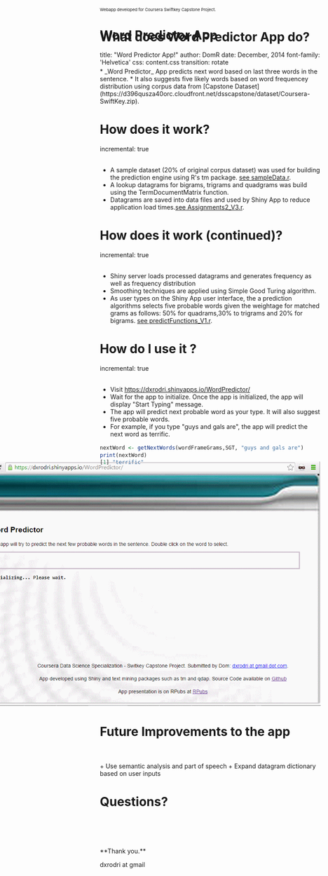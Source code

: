Word Predictor App
========================================================
title: "Word Predictor App!"
author: DomR 
date: December, 2014
font-family: 'Helvetica'
css: content.css
transition: rotate

<div class="footer" style="margin-top:-150px;font-size:80%;"><small> Webapp developed for Coursera Swiftkey Capstone Project.<br></small></div>

What does Word Predictor App do?
========================================================
<br/>
<br/>
* _Word Predictor_ App predicts next word based on last three words in the sentence. 
* It also suggests five likely words based on word frequencey distribution using corpus data from [Capstone Dataset](https://d396qusza40orc.cloudfront.net/dsscapstone/dataset/Coursera-SwiftKey.zip).
  
  
How does it work?
========================================================
incremental: true
<br/>
<br/>
* A sample dataset (20% of original corpus dataset) was used for building the prediction engine using R's tm package. [see sampleData.r](https://github.com/dxrodri/datasciencecoursera/tree/master/SwiftKeyCapstone).
* A lookup datagrams for bigrams, trigrams and quadgrams was build using the TermDocumentMatrix function.
* Datagrams are saved into data files and used by Shiny App to reduce application load times.[see Assignments2_V3.r](https://github.com/dxrodri/datasciencecoursera/tree/master/SwiftKeyCapstone).


How does it work (continued)? 
========================================================
incremental: true
<br/>
<br/>
* Shiny server loads processed datagrams and generates frequency as well as frequency distribution
* Smoothing techniques are applied using Simple Good Turing algorithm.
* As user types on the Shiny App user interface, the a prediction algorithms selects five  probable words given the weightage for matched grams as follows: 50% for quadrams,30% to trigrams and 20% for bigrams. [see predictFunctions_V1.r](https://github.com/dxrodri/datasciencecoursera/tree/master/SwiftKeyCapstone).

How do I use it ?
========================================================
incremental: true
<br/>
<br/>
  + Visit https://dxrodri.shinyapps.io/WordPredictor/
  + Wait for the app to initialize. Once the app is initialized, the app will display "Start Typing" message. 
  + The app will predict next probable word as your type. It will also suggest five probable words.
  + For example, if you type "guys and gals are", the app will predict the next word as terrific.

```r
nextWord <- getNextWords(wordFrameGrams,SGT, "guys and gals are")
print(nextWord)
[1] "terrific"
```

Demo of the App
========================================================
incremental: true
<br/>
<br/>

<div class="midcenter" style="margin-left:-300px; margin-top:-150px;">
<img src="animatedPages.gif"></img>
</div>

Future Improvements to the app
========================================================
<br/>
<br/>
+ Use semantic analysis and part of speech
+ Expand datagram dictionary based on user inputs


Questions?
========================================================
<br/>
<br/>
<br/>
<br/>
**Thank you.**

dxrodri at gmail

